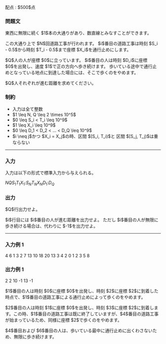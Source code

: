 
<div>

<span>

<span>

<p>
配点 : $500$点
</p>

<div>

<section>

### **問題文**

<p>
東西に無限に続く $1$本の大通りがあり、数直線とみなすことができます。
</p>

<p>
この大通り上で $N$回道路工事が行われます。
$i$番目の道路工事は時刻 $S_i - 0.5$から時刻 $T_i - 0.5$まで座標 $X_i$を通行止めにします。
</p>

<p>
$Q$人の人が座標 $0$に立っています。
$i$番目の人は時刻 $D_i$に座標 $0$を出発し、速度 $1$で正の方向へ歩き続けます。
歩いている途中で通行止めとなっている地点に到達した場合には、そこで歩くのをやめます。
</p>

<p>
$Q$人それぞれが進む距離を求めてください。
</p>

</section>

</div>

<div>

<section>

### **制約**

<ul>

<li>
入力は全て整数
</li>

<li>
$1 \leq N, Q \leq 2 \times 10^5$
</li>

<li>
$0 \leq S_i < T_i \leq 10^9$
</li>

<li>
$1 \leq X_i \leq 10^9$
</li>

<li>
$0 \leq D_1 < D_2 < ... < D_Q \leq 10^9$
</li>

<li>
$i \neq j$かつ $X_i = X_j$の時、区間 $[S_i, T_i)$と 区間 $[S_j, T_j)$は重ならない
</li>

</ul>

</section>

</div>

---

<div>

<div>

<section>

### **入力**

<p>
入力は以下の形式で標準入力から与えられる。
</p>

<div>

$N$$Q$$S_1$$T_1$$X_1$$:$$S_N$$T_N$$X_N$$D_1$$:$$D_Q$
</div>

</section>

</div>

<div>

<section>

### **出力**

<p>
$Q$行出力せよ。
</p>

<p>
$i$行目には $i$番目の人が進む距離を出力せよ。
ただし $i$番目の人が無限に歩き続ける場合は、代わりに $-1$を出力せよ。
</p>

</section>

</div>

</div>

---

<div>

<section>

### **入力例 1**

<div>

4 6
1 3 2
7 13 10
18 20 13
3 4 2
0
1
2
3
5
8

</div>

</section>

</div>

<div>

<section>

### **出力例 1**

<div>

2
2
10
-1
13
-1

</div>

<p>
$1$番目の人は時刻 $0$に座標 $0$を出発し、時刻 $2$に座標 $2$に到着した時点で、$1$番目の道路工事による通行止めによって歩くのをやめます。
</p>

<p>
$2$番目の人は時刻 $1$に座標 $0$を出発し、時刻 $3$に座標 $2$に到着します。この時、$1$番目の道路工事は既に終了していますが、$4$番目の道路工事が始まっているため、同様に座標 $2$で歩くのをやめます。
</p>

<p>
$4$番目および $6$番目の人は、歩いている最中に通行止めに出くわさないため、無限に歩き続けます。
</p>

</section>

</div>

</span>

</span>

</div>
